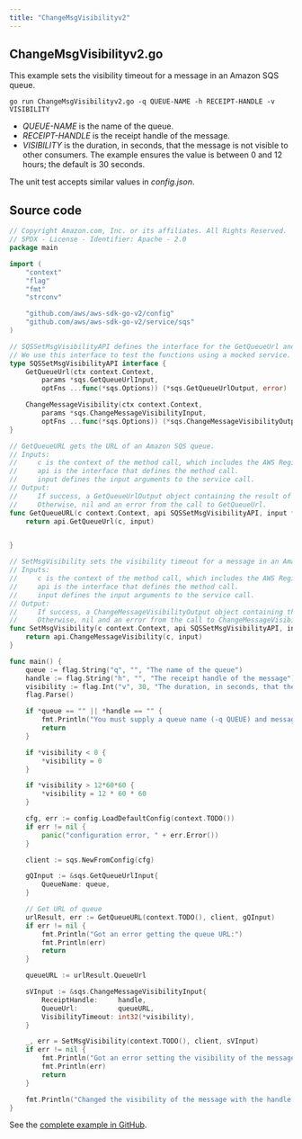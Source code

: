 ```yaml
---
title: "ChangeMsgVisibilityv2"
---
```

## ChangeMsgVisibilityv2.go

This example sets the visibility timeout for a message in an Amazon SQS queue.

`go run ChangeMsgVisibilityv2.go -q QUEUE-NAME -h RECEIPT-HANDLE -v VISIBILITY`

- _QUEUE-NAME_ is the name of the queue.
- _RECEIPT-HANDLE_ is the receipt handle of the message.
- _VISIBILITY_ is the duration, in seconds, that the message is not visible to other consumers.
  The example ensures the value is between 0 and 12 hours;
  the default is 30 seconds.

The unit test accepts similar values in _config.json_.

## Source code

```go
// Copyright Amazon.com, Inc. or its affiliates. All Rights Reserved.
// SPDX - License - Identifier: Apache - 2.0
package main

import (
	"context"
	"flag"
	"fmt"
	"strconv"

	"github.com/aws/aws-sdk-go-v2/config"
	"github.com/aws/aws-sdk-go-v2/service/sqs"
)

// SQSSetMsgVisibilityAPI defines the interface for the GetQueueUrl and ChangeMessageVisibility functions.
// We use this interface to test the functions using a mocked service.
type SQSSetMsgVisibilityAPI interface {
	GetQueueUrl(ctx context.Context,
		params *sqs.GetQueueUrlInput,
		optFns ...func(*sqs.Options)) (*sqs.GetQueueUrlOutput, error)

	ChangeMessageVisibility(ctx context.Context,
		params *sqs.ChangeMessageVisibilityInput,
		optFns ...func(*sqs.Options)) (*sqs.ChangeMessageVisibilityOutput, error)
}

// GetQueueURL gets the URL of an Amazon SQS queue.
// Inputs:
//     c is the context of the method call, which includes the AWS Region.
//     api is the interface that defines the method call.
//     input defines the input arguments to the service call.
// Output:
//     If success, a GetQueueUrlOutput object containing the result of the service call and nil.
//     Otherwise, nil and an error from the call to GetQueueUrl.
func GetQueueURL(c context.Context, api SQSSetMsgVisibilityAPI, input *sqs.GetQueueUrlInput) (*sqs.GetQueueUrlOutput, error) {
	return api.GetQueueUrl(c, input)


}

// SetMsgVisibility sets the visibility timeout for a message in an Amazon SQS queue.
// Inputs:
//     c is the context of the method call, which includes the AWS Region.
//     api is the interface that defines the method call.
//     input defines the input arguments to the service call.
// Output:
//     If success, a ChangeMessageVisibilityOutput object containing the result of the service call and nil.
//     Otherwise, nil and an error from the call to ChangeMessageVisibility.
func SetMsgVisibility(c context.Context, api SQSSetMsgVisibilityAPI, input *sqs.ChangeMessageVisibilityInput) (*sqs.ChangeMessageVisibilityOutput, error) {
	return api.ChangeMessageVisibility(c, input)
}

func main() {
	queue := flag.String("q", "", "The name of the queue")
	handle := flag.String("h", "", "The receipt handle of the message")
	visibility := flag.Int("v", 30, "The duration, in seconds, that the message is not visible to other consumers")
	flag.Parse()

	if *queue == "" || *handle == "" {
		fmt.Println("You must supply a queue name (-q QUEUE) and message receipt handle (-h HANDLE)")
		return
	}

	if *visibility < 0 {
		*visibility = 0
	}

	if *visibility > 12*60*60 {
		*visibility = 12 * 60 * 60
	}

	cfg, err := config.LoadDefaultConfig(context.TODO())
	if err != nil {
		panic("configuration error, " + err.Error())
	}

	client := sqs.NewFromConfig(cfg)

	gQInput := &sqs.GetQueueUrlInput{
		QueueName: queue,
	}

	// Get URL of queue
	urlResult, err := GetQueueURL(context.TODO(), client, gQInput)
	if err != nil {
		fmt.Println("Got an error getting the queue URL:")
		fmt.Println(err)
		return
	}

	queueURL := urlResult.QueueUrl

	sVInput := &sqs.ChangeMessageVisibilityInput{
		ReceiptHandle:     handle,
		QueueUrl:          queueURL,
		VisibilityTimeout: int32(*visibility),
	}

	_, err = SetMsgVisibility(context.TODO(), client, sVInput)
	if err != nil {
		fmt.Println("Got an error setting the visibility of the message:")
		fmt.Println(err)
		return
	}

	fmt.Println("Changed the visibility of the message with the handle " + *handle + " in the " + *queue + " to " + strconv.Itoa(*visibility))
}

```

See the [complete example in GitHub](https://github.com/awsdocs/aws-doc-sdk-examples/blob/main/gov2/sqs/ChangeMsgVisibility/ChangeMsgVisibilityv2.go).